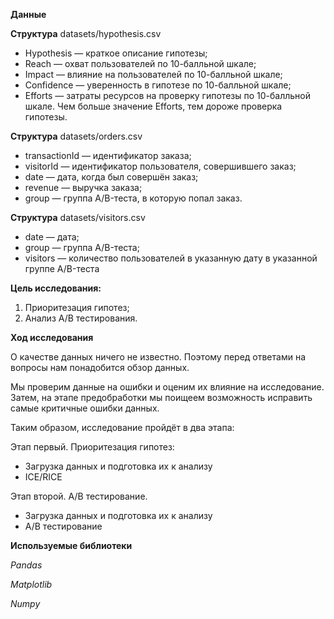 **Данные**

**Структура** datasets/hypothesis.csv

- Hypothesis — краткое описание гипотезы;
- Reach — охват пользователей по 10-балльной шкале;
- Impact — влияние на пользователей по 10-балльной шкале;
- Confidence — уверенность в гипотезе по 10-балльной шкале;
- Efforts — затраты ресурсов на проверку гипотезы по 10-балльной шкале. Чем больше значение Efforts, тем дороже проверка гипотезы.

**Структура** datasets/orders.csv

- transactionId — идентификатор заказа;
- visitorId — идентификатор пользователя, совершившего заказ;
- date — дата, когда был совершён заказ;
- revenue — выручка заказа;
- group — группа A/B-теста, в которую попал заказ.

**Структура** datasets/visitors.csv

- date — дата;
- group — группа A/B-теста;
- visitors — количество пользователей в указанную дату в указанной группе A/B-теста

**Цель исследования:**

1. Приоритезация гипотез;
2. Анализ A/B тестирования.


**Ход исследования**

О качестве данных ничего не известно. Поэтому перед ответами на вопросы нам понадобится обзор данных. 

Мы проверим данные на ошибки и оценим их влияние на исследование. Затем, на этапе предобработки мы поищеем возможность исправить самые критичные ошибки данных.
 
Таким образом, исследование пройдёт в два этапа:

Этап первый. Приоритезация гипотез:
- Загрузка данных и подготовка их к анализу
- ICE/RICE

Этап второй. A/B тестирование.
- Загрузка данных и подготовка их к анализу
- A/B тестирование
 
 **Используемые библиотеки**
 
 *Pandas*
 
 *Matplotlib*
 
 *Numpy*
